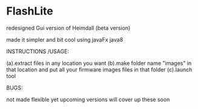 # FlashLite
redesigned Gui version of Heimdall (beta version) 

made it simpler and bit cool using javaFx java8

INSTRUCTIONS /USAGE:

(a).extract files in any location you want 
(b).make folder name "images" in that location and put all your firmware images files in that folder
(c).launch tool


BUGS:

not made flexible yet upcoming versions will cover up these soon
